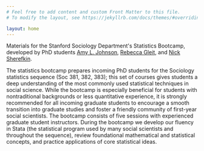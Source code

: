 ```yaml
---
# Feel free to add content and custom Front Matter to this file.
# To modify the layout, see https://jekyllrb.com/docs/themes/#overriding-theme-defaults

layout: home
---
```


Materials for the Stanford Sociology Department's Statistics Bootcamp, developed by PhD students [Amy L. Johnson](https://sites.google.com/stanford.edu/amyljohnson/home), [Rebecca Gleit](https://sociology.stanford.edu/people/rebecca-gleit), and [Nick Sherefkin](https://sociology.stanford.edu/people/nick-sherefkin).

The statistics bootcamp prepares incoming PhD students for the Sociology statistics sequence (Soc 381, 382, 383); this set of courses gives students a deep understanding of the most commonly used statistical techniques in social science. While the bootcamp is especially beneficial for students with nontraditional backgrounds or less quantitative experience, it is strongly recommended for all incoming graduate students to encourage a smooth transition into graduate studies and foster a friendly community of first-year social scientists. The bootcamp consists of five sessions with experienced graduate student instructors. During the bootcamp we develop our fluency in Stata (the statistical program used by many social scientists and throughout the sequence), review foundational mathematical and statistical concepts, and practice applications of core statistical ideas.
